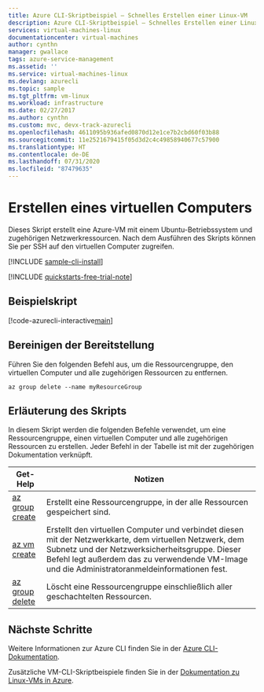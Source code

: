 ```yaml
---
title: Azure CLI-Skriptbeispiel – Schnelles Erstellen einer Linux-VM
description: Azure CLI-Skriptbeispiel – Schnelles Erstellen einer Linux-VM
services: virtual-machines-linux
documentationcenter: virtual-machines
author: cynthn
manager: gwallace
tags: azure-service-management
ms.assetid: ''
ms.service: virtual-machines-linux
ms.devlang: azurecli
ms.topic: sample
ms.tgt_pltfrm: vm-linux
ms.workload: infrastructure
ms.date: 02/27/2017
ms.author: cynthn
ms.custom: mvc, devx-track-azurecli
ms.openlocfilehash: 4611095b936afed0870d12e1ce7b2cbd60f03b88
ms.sourcegitcommit: 11e2521679415f05d3d2c4c49858940677c57900
ms.translationtype: HT
ms.contentlocale: de-DE
ms.lasthandoff: 07/31/2020
ms.locfileid: "87479635"
---
```

# <a name="create-a-virtual-machine"></a>Erstellen eines virtuellen Computers

Dieses Skript erstellt eine Azure-VM mit einem Ubuntu-Betriebssystem und zugehörigen Netzwerkressourcen. Nach dem Ausführen des Skripts können Sie per SSH auf den virtuellen Computer zugreifen.

[!INCLUDE [sample-cli-install](../../../includes/sample-cli-install.md)]

[!INCLUDE [quickstarts-free-trial-note](../../../includes/quickstarts-free-trial-note.md)]

## <a name="sample-script"></a>Beispielskript

[!code-azurecli-interactive[main](../../../cli_scripts/virtual-machine/create-vm-quick/create-vm-quick.sh "Quick Create VM")]

## <a name="clean-up-deployment"></a>Bereinigen der Bereitstellung

Führen Sie den folgenden Befehl aus, um die Ressourcengruppe, den virtuellen Computer und alle zugehörigen Ressourcen zu entfernen.

```azurecli-interactive
az group delete --name myResourceGroup
```

## <a name="script-explanation"></a>Erläuterung des Skripts

In diesem Skript werden die folgenden Befehle verwendet, um eine Ressourcengruppe, einen virtuellen Computer und alle zugehörigen Ressourcen zu erstellen. Jeder Befehl in der Tabelle ist mit der zugehörigen Dokumentation verknüpft.

| Get-Help | Notizen |
|---|---|
| [az group create](/cli/azure/group) | Erstellt eine Ressourcengruppe, in der alle Ressourcen gespeichert sind. |
| [az vm create](/cli/azure/vm) | Erstellt den virtuellen Computer und verbindet diesen mit der Netzwerkkarte, dem virtuellen Netzwerk, dem Subnetz und der Netzwerksicherheitsgruppe. Dieser Befehl legt außerdem das zu verwendende VM-Image und die Administratoranmeldeinformationen fest.  |
| [az group delete](/cli/azure/vm/extension) | Löscht eine Ressourcengruppe einschließlich aller geschachtelten Ressourcen. |

## <a name="next-steps"></a>Nächste Schritte

Weitere Informationen zur Azure CLI finden Sie in der [Azure CLI-Dokumentation](/cli/azure).

Zusätzliche VM-CLI-Skriptbeispiele finden Sie in der [Dokumentation zu Linux-VMs in Azure](../linux/cli-samples.md?toc=%2fazure%2fvirtual-machines%2flinux%2ftoc.json).
